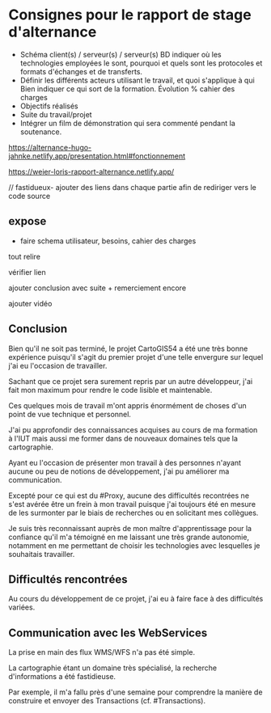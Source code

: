 # Consignes pour le rapport de stage d'alternance

- Schéma client(s) / serveur(s) / serveur(s) BD indiquer où les technologies employées le sont, pourquoi et quels sont les protocoles et formats d'échanges et de transferts.
- Définir les différents acteurs utilisant le travail, et quoi s'applique à qui
Bien indiquer ce qui sort de la formation.
Évolution % cahier des charges
- Objectifs réalisés
- Suite du travail/projet
- Intégrer un film de démonstration qui sera commenté pendant la soutenance.

https://alternance-hugo-jahnke.netlify.app/presentation.html#fonctionnement

https://weier-loris-rapport-alternance.netlify.app/

// fastidueux- ajouter des liens dans chaque partie afin de rediriger vers le code source

## expose

- faire schema utilisateur, besoins, cahier des charges

tout relire

vérifier lien

ajouter conclusion avec suite + remerciement encore

ajouter vidéo

## Conclusion

Bien qu'il ne soit pas terminé, le projet CartoGIS54 a été une très bonne expérience puisqu'il s'agit du premier projet d'une telle envergure sur lequel j'ai eu l'occasion de travailler.

Sachant que ce projet sera surement repris par un autre développeur, j'ai fait mon maximum pour rendre le code lisible et maintenable.

Ces quelques mois de travail m'ont appris énormément de choses d'un point de vue technique et personnel.

J'ai pu approfondir des connaissances acquises au cours de ma formation à l'IUT mais aussi me former dans de nouveaux domaines tels que la cartographie.

Ayant eu l'occasion de présenter mon travail à des personnes n'ayant aucune ou peu de notions de développement, j'ai pu améliorer ma communication.

Excepté pour ce qui est du #Proxy, aucune des difficultés recontrées ne s'est avérée être un frein à mon travail puisque j'ai toujours été en mesure de les surmonter par le biais de recherches ou en solicitant mes collègues.

Je suis très reconnaissant auprès de mon maître d'apprentissage pour la confiance qu'il m'a témoigné en me laissant une très grande autonomie, notamment en me permettant de choisir les technologies avec lesquelles je souhaitais travailler.

## Difficultés rencontrées

Au cours du développement de ce projet, j'ai eu à faire face à des difficultés variées.

## Communication avec les WebServices

La prise en main des flux WMS/WFS n'a pas été simple.

La cartographie étant un domaine très spécialisé, la recherche d'informations a été fastidieuse.

Par exemple, il m'a fallu près d'une semaine pour comprendre la manière de construire et envoyer des Transactions (cf. #Transactions).
